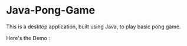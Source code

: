 # Java-Pong-Game

This is a desktop application, built using Java, to play basic pong game.

Here's the Demo : 
[](/assets/pong_game.mp4)
